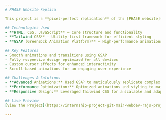 ```yaml
---
# PHA5E Website Replica  

This project is a **pixel-perfect replication** of the [PHA5E website](https://www.pha5e.com/), developed as part of a technical assessment for **Itzfizz Digital Agency**. The goal was to recreate the original website’s **design, animations, and interactivity** while ensuring optimal performance and responsiveness.  

## Technologies Used  
- **HTML, CSS, JavaScript** – Core structure and functionality  
- **Tailwind CSS** – Utility-first framework for efficient styling  
- **GSAP (GreenSock Animation Platform)** – High-performance animations  

## Key Features  
- Smooth animations and transitions using GSAP  
- Fully responsive design optimized for all devices  
- Custom cursor effects for enhanced interactivity  
- Scroll-based animations for an engaging user experience  

## Challenges & Solutions  
- **Advanced Animations:** Used GSAP to meticulously replicate complex transitions and motion effects.  
- **Performance Optimization:** Optimized animations and styling to maintain high performance without compromising quality.  
- **Responsive Design:** Leveraged Tailwind CSS for a scalable and adaptable layout across all devices.  

## Live Preview  
[View the Project](https://internship-project-git-main-webdev-rajs-projects.vercel.app/)  

---
```


